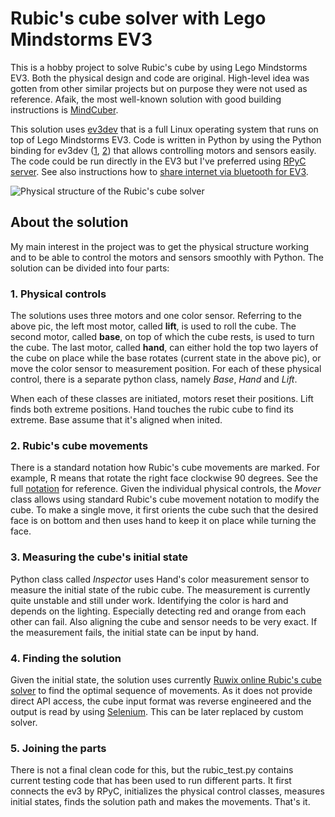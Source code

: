 # Rubic's cube solver with Lego Mindstorms EV3

This is a hobby project to solve Rubic's cube by using Lego Mindstorms EV3. Both the physical design and code are original. High-level idea was gotten from other similar projects but on purpose they were not used as reference. Afaik, the most well-known solution with good building instructions is [MindCuber](http://mindcuber.com/).

This solution uses [ev3dev](http://www.ev3dev.org/) that is a full Linux operating system that runs on top of Lego Mindstorms EV3. Code is written in Python by using the Python binding for ev3dev ([1](https://github.com/rhempel/ev3dev-lang-python), [2](https://sites.google.com/site/ev3python/)) that allows controlling motors and sensors easily. The code could be run directly in the EV3 but I've preferred using [RPyC server](http://ev3dev-lang-python.readthedocs.io/en/latest/rpyc.html). See also instructions how to [share internet via bluetooth for EV3](http://www.ev3dev.org/docs/tutorials/connecting-to-the-internet-via-bluetooth/).

![Physical structure of the Rubic's cube solver](https://cloud.githubusercontent.com/assets/10807957/21730845/3c5da95a-d45a-11e6-9396-857b790677ab.png)

## About the solution

My main interest in the project was to get the physical structure working and to be able to control the motors and sensors smoothly with Python. The solution can be divided into four parts:

### 1. Physical controls

The solutions uses three motors and one color sensor. Referring to the above pic, the left most motor, called **lift**, is used to roll the cube. The second motor, called **base**, on top of which the cube rests, is used to turn the cube. The last motor, called **hand**, can either hold the top two layers of the cube on place while the base rotates (current state in the above pic), or move the color sensor to measurement position. For each of these physical control, there is a separate python class, namely *Base*, *Hand* and *Lift*.

When each of these classes are initiated, motors reset their positions. Lift finds both extreme positions. Hand touches the rubic cube to find its extreme. Base assume that it's aligned when inited.

### 2. Rubic's cube movements

There is a standard notation how Rubic's cube movements are marked. For example, R means that rotate the right face clockwise 90 degrees. See the full [notation](https://ruwix.com/the-rubiks-cube/notation/) for reference. Given the individual physical controls, the *Mover* class allows using standard Rubic's cube movement notation to modify the cube. To make a single move, it first orients the cube such that the desired face is on bottom and then uses hand to keep it on place while turning the face.

### 3. Measuring the cube's initial state

Python class called *Inspector* uses Hand's color measurement sensor to measure the initial state of the rubic cube. The measurement is currently quite unstable and still under work. Identifying the color is hard and depends on the lighting. Especially detecting red and orange from each other can fail. Also aligning the cube and sensor needs to be very exact. If the measurement fails, the initial state can be input by hand.

### 4. Finding the solution

Given the initial state, the solution uses currently [Ruwix online Rubic's cube solver](https://ruwix.com/online-rubiks-cube-solver-program/) to find the optimal sequence of movements. As it does not provide direct API access, the cube input format was reverse engineered and the output is read by using [Selenium](http://www.seleniumhq.org/). This can be later replaced by custom solver.

### 5. Joining the parts

There is not a final clean code for this, but the rubic_test.py contains current testing code that has been used to run different parts. It first connects the ev3 by RPyC, initializes the physical control classes, measures initial states, finds the solution path and makes the movements. That's it.
